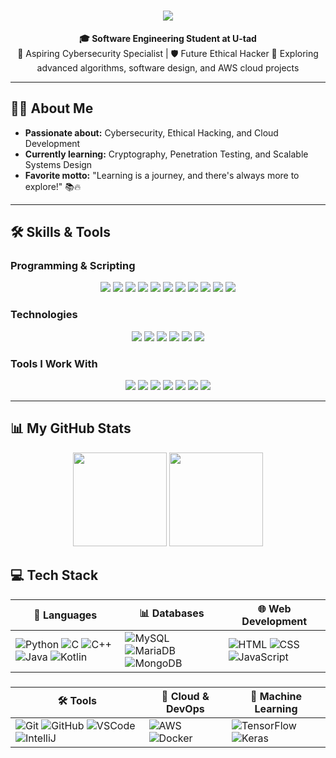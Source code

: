 <h1 align="center">
  <img src="https://readme-typing-svg.demolab.com?font=Poppins&size=40&duration=4000&pause=1200&color=007CF0&center=true&vCenter=true&width=700&height=70&lines=Welcome!+%F0%9F%91%8B+I'm+Manuel+Mart%C3%ADnez;Software+Engineering+Student+%F0%9F%8E%93;Passionate+About+Cybersecurity+%F0%9F%94%90" />
</h1>

<div align="center">
  <strong>🎓 Software Engineering Student at U-tad</strong><br>
  🚀 Aspiring Cybersecurity Specialist | 🛡️ Future Ethical Hacker  
  🌱 Exploring advanced algorithms, software design, and AWS cloud projects  
</div>

---

## 👨‍💻 About Me

- **Passionate about:** Cybersecurity, Ethical Hacking, and Cloud Development  
- **Currently learning:** Cryptography, Penetration Testing, and Scalable Systems Design  
- **Favorite motto:** "Learning is a journey, and there's always more to explore!" 📚🔥  

---

## 🛠️ Skills & Tools

### **Programming & Scripting**
<p align="center">
  <a href="https://www.python.org"><img src="https://img.shields.io/badge/-Python-3776AB?style=flat-square&logo=python&logoColor=white" /></a>
  <a href="https://en.cppreference.com/"><img src="https://img.shields.io/badge/-C++-00599C?style=flat-square&logo=c%2B%2B&logoColor=white" /></a>
  <a href="https://docs.microsoft.com/en-us/dotnet/csharp/"><img src="https://img.shields.io/badge/-C%23-239120?style=flat-square&logo=c-sharp&logoColor=white" /></a>
  <a href="https://www.oracle.com/java/"><img src="https://img.shields.io/badge/-Java-007396?style=flat-square&logo=java&logoColor=white" /></a>
  <a href="https://kotlinlang.org"><img src="https://img.shields.io/badge/-Kotlin-0095D5?style=flat-square&logo=kotlin&logoColor=white" /></a>
  <a href="https://www.javascript.com"><img src="https://img.shields.io/badge/-JavaScript-F7DF1E?style=flat-square&logo=javascript&logoColor=black" /></a>
  <a href="https://www.gnu.org/software/bash/"><img src="https://img.shields.io/badge/-Bash-4EAA25?style=flat-square&logo=gnubash&logoColor=white" /></a>
  <a href="https://www.r-project.org/"><img src="https://img.shields.io/badge/-R-276DC3?style=flat-square&logo=r&logoColor=white" /></a>
  <a href="https://numpy.org/"><img src="https://img.shields.io/badge/-NumPy-013243?style=flat-square&logo=numpy&logoColor=white" /></a>
  <a href="https://pandas.pydata.org/"><img src="https://img.shields.io/badge/-Pandas-150458?style=flat-square&logo=pandas&logoColor=white" /></a>
  <a href="https://www.mysql.com/"><img src="https://img.shields.io/badge/-SQL-4479A1?style=flat-square&logo=mysql&logoColor=white" /></a>
</p>

### **Technologies**
<p align="center">
  <a href="https://aws.amazon.com"><img src="https://img.shields.io/badge/-AWS-232F3E?style=flat-square&logo=amazonaws&logoColor=white" /></a>
  <a href="https://www.tensorflow.org/"><img src="https://img.shields.io/badge/-TensorFlow-FF6F00?style=flat-square&logo=tensorflow&logoColor=white" /></a>
  <a href="https://www.docker.com/"><img src="https://img.shields.io/badge/-Docker-2496ED?style=flat-square&logo=docker&logoColor=white" /></a>
  <a href="https://mariadb.org/"><img src="https://img.shields.io/badge/-MariaDB-003545?style=flat-square&logo=mariadb&logoColor=white" /></a>
  <a href="https://developer.android.com/studio"><img src="https://img.shields.io/badge/-Android%20Studio-00C78A?style=flat-square&logo=android&logoColor=white" /></a>
  <a href="https://www.kali.org/"><img src="https://img.shields.io/badge/-Kali%20Linux-557C94?style=flat-square&logo=kalilinux&logoColor=white" /></a>
</p>

### **Tools I Work With**
<p align="center">
  <a href="https://git-scm.com"><img src="https://img.shields.io/badge/-Git-F05032?style=flat-square&logo=git&logoColor=white" /></a>
  <a href="https://code.visualstudio.com"><img src="https://img.shields.io/badge/-VS%20Code-007ACC?style=flat-square&logo=visualstudiocode&logoColor=white" /></a>
  <a href="https://github.com"><img src="https://img.shields.io/badge/-GitHub-181717?style=flat-square&logo=github&logoColor=white" /></a>
  <a href="https://www.jetbrains.com/idea/"><img src="https://img.shields.io/badge/-IntelliJ%20IDEA-000000?style=flat-square&logo=intellijidea&logoColor=white" /></a>
  <a href="https://kubernetes.io"><img src="https://img.shields.io/badge/-Kubernetes-326CE5?style=flat-square&logo=kubernetes&logoColor=white" /></a>
  <a href="https://unity.com/"><img src="https://img.shields.io/badge/-Unity-000000?style=flat-square&logo=unity&logoColor=white" /></a>
  <a href="https://www.mysql.com"><img src="https://img.shields.io/badge/-MySQL-4479A1?style=flat-square&logo=mysql&logoColor=white" /></a>
</p>

---

## 📊 My GitHub Stats

<div align="center">
  <img src="https://github-readme-stats.vercel.app/api?username=ch0rtas&show_icons=true&theme=tokyonight" height="150" />
  <img src="https://github-readme-stats.vercel.app/api/top-langs/?username=ch0rtas&layout=compact&theme=tokyonight" height="150" />
</div>


###

<h2 align="left">💻 Tech Stack</h2>

<div align="center">

| 🔧 **Languages** | 📊 **Databases** | 🌐 **Web Development** |
|-----------|-----------|----------|
| ![Python](https://skillicons.dev/icons?i=python) ![C](https://skillicons.dev/icons?i=c) ![C++](https://skillicons.dev/icons?i=cpp) ![Java](https://skillicons.dev/icons?i=java) ![Kotlin](https://skillicons.dev/icons?i=kotlin) | ![MySQL](https://skillicons.dev/icons?i=mysql) ![MariaDB](https://skillicons.dev/icons?i=mariadb) ![MongoDB](https://skillicons.dev/icons?i=mongodb) | ![HTML](https://skillicons.dev/icons?i=html) ![CSS](https://skillicons.dev/icons?i=css) ![JavaScript](https://skillicons.dev/icons?i=javascript) |

###  

| 🛠️ **Tools** | 🌌 **Cloud & DevOps** | 🧠 **Machine Learning** |
|---------|---------|-----------|
| ![Git](https://skillicons.dev/icons?i=git) ![GitHub](https://skillicons.dev/icons?i=github) ![VSCode](https://skillicons.dev/icons?i=vscode) ![IntelliJ](https://skillicons.dev/icons?i=intellij) | ![AWS](https://skillicons.dev/icons?i=aws) ![Docker](https://skillicons.dev/icons?i=docker) | ![TensorFlow](https://skillicons.dev/icons?i=tensorflow) ![Keras](https://skillicons.dev/icons?i=keras) |

</div>

###
